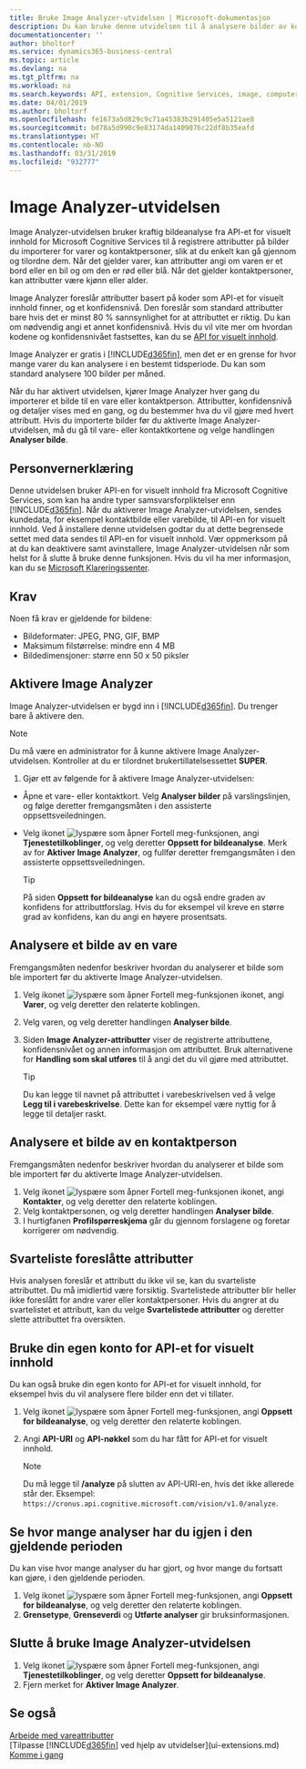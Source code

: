 ```yaml
---
title: Bruke Image Analyzer-utvidelsen | Microsoft-dokumentasjon
description: Du kan bruke denne utvidelsen til å analysere bilder av kontaktpersoner og varer for å finne attributter, slik at du kan raskt tilordne dem i Business Central.
documentationcenter: ''
author: bholtorf
ms.service: dynamics365-business-central
ms.topic: article
ms.devlang: na
ms.tgt_pltfrm: na
ms.workload: na
ms.search.keywords: API, extension, Cognitive Services, image, computer vision, attribute, tag, recognition
ms.date: 04/01/2019
ms.author: bholtorf
ms.openlocfilehash: fe1673a5d829c9c71a45383b291405e5a5121ae8
ms.sourcegitcommit: bd78a5d990c9e83174da1409076c22df8b35eafd
ms.translationtype: HT
ms.contentlocale: nb-NO
ms.lasthandoff: 03/31/2019
ms.locfileid: "932777"
---
```

# <a name="the-image-analyzer-extension"></a>Image Analyzer-utvidelsen
Image Analyzer-utvidelsen bruker kraftig bildeanalyse fra API-et for visuelt innhold for Microsoft Cognitive Services til å registrere attributter på bilder du importerer for varer og kontaktpersoner, slik at du enkelt kan gå gjennom og tilordne dem. Når det gjelder varer, kan attributter angi om varen er et bord eller en bil og om den er rød eller blå. Når det gjelder kontaktpersoner, kan attributter være kjønn eller alder.

Image Analyzer foreslår attributter basert på koder som API-et for visuelt innhold finner, og et konfidensnivå. Den foreslår som standard attributter bare hvis det er minst 80 % sannsynlighet for at attributtet er riktig. Du kan om nødvendig angi et annet konfidensnivå. Hvis du vil vite mer om hvordan kodene og konfidensnivået fastsettes, kan du se [API for visuelt innhold](https://go.microsoft.com/fwlink/?linkid=851476).  

Image Analyzer er gratis i [!INCLUDE[d365fin](includes/d365fin_md.md)], men det er en grense for hvor mange varer du kan analysere i en bestemt tidsperiode. Du kan som standard analysere 100 bilder per måned.

Når du har aktivert utvidelsen, kjører Image Analyzer hver gang du importerer et bilde til en vare eller kontaktperson. Attributter, konfidensnivå og detaljer vises med en gang, og du bestemmer hva du vil gjøre med hvert attributt. Hvis du importerte bilder før du aktiverte Image Analyzer-utvidelsen, må du gå til vare- eller kontaktkortene og velge handlingen **Analyser bilde**.  

## <a name="privacy-notice"></a>Personvernerklæring
Denne utvidelsen bruker API-en for visuelt innhold fra Microsoft Cognitive Services, som kan ha andre typer samsvarsforpliktelser enn [!INCLUDE[d365fin](includes/d365fin_md.md)]. Når du aktiverer Image Analyzer-utvidelsen, sendes kundedata, for eksempel kontaktbilde eller varebilde, til API-en for visuelt innhold. Ved å installere denne utvidelsen godtar du at dette begrensede settet med data sendes til API-en for visuelt innhold. Vær oppmerksom på at du kan deaktivere samt avinstallere, Image Analyzer-utvidelsen når som helst for å slutte å bruke denne funksjonen. Hvis du vil ha mer informasjon, kan du se [Microsoft Klareringssenter](https://go.microsoft.com/fwlink/?linkid=851463).

## <a name="requirements"></a>Krav
Noen få krav er gjeldende for bildene:

* Bildeformater: JPEG, PNG, GIF, BMP  
* Maksimum filstørrelse: mindre enn 4 MB  
* Bildedimensjoner: større enn 50 x 50 piksler  

## <a name="to-enable-image-analyzer"></a>Aktivere Image Analyzer
Image Analyzer-utvidelsen er bygd inn i [!INCLUDE[d365fin](includes/d365fin_md.md)]. Du trenger bare å aktivere den.

> [!NOTE]  
> Du må være en administrator for å kunne aktivere Image Analyzer-utvidelsen. Kontroller at du er tilordnet brukertillatelsessettet **SUPER**.

1. Gjør ett av følgende for å aktivere Image Analyzer-utvidelsen:

* Åpne et vare- eller kontaktkort. Velg **Analyser bilder** på varslingslinjen, og følge deretter fremgangsmåten i den assisterte oppsettsveiledningen.  
* Velg ikonet ![lyspære som åpner Fortell meg-funksjonen](media/ui-search/search_small.png "Fortell hva du vil gjøre"), angi **Tjenestetilkoblinger**, og velg deretter **Oppsett for bildeanalyse**. Merk av for **Aktiver Image Analyzer**, og fullfør deretter fremgangsmåten i den assisterte oppsettsveiledningen.  

    > [!TIP]  
    > På siden **Oppsett for bildeanalyse** kan du også endre graden av konfidens for attributtforslag. Hvis du for eksempel vil kreve en større grad av konfidens, kan du angi en høyere prosentsats.

## <a name="to-analyze-an-image-of-an-item"></a>Analysere et bilde av en vare
Fremgangsmåten nedenfor beskriver hvordan du analyserer et bilde som ble importert før du aktiverte Image Analyzer-utvidelsen.  

1. Velg ikonet ![lyspære som åpner Fortell meg-funksjonen](media/ui-search/search_small.png "Fortell hva du vil gjøre") ikonet, angi **Varer**, og velg deretter den relaterte koblingen.  
2. Velg varen, og velg deretter handlingen **Analyser bilde**.  
3. Siden **Image Analyzer-attributter** viser de registrerte attributtene, konfidensnivået og annen informasjon om attributtet. Bruk alternativene for **Handling som skal utføres** til å angi det du vil gjøre med attributtet.  

    > [!TIP]  
    > Du kan legge til navnet på attributtet i varebeskrivelsen ved å velge **Legg til i varebeskrivelse**. Dette kan for eksempel være nyttig for å legge til detaljer raskt.  

## <a name="to-analyze-a-picture-of-a-contact-person"></a>Analysere et bilde av en kontaktperson
Fremgangsmåten nedenfor beskriver hvordan du analyserer et bilde som ble importert før du aktiverte Image Analyzer-utvidelsen.  

1. Velg ikonet ![lyspære som åpner Fortell meg-funksjonen](media/ui-search/search_small.png "Fortell hva du vil gjøre") ikonet, angi **Kontakter**, og velg deretter den relaterte koblingen.  
2. Velg kontaktpersonen, og velg deretter handlingen **Analyser bilde**.  
3. I hurtigfanen **Profilspørreskjema** går du gjennom forslagene og foretar korrigerer om nødvendig.  

## <a name="blacklisting-suggested-attributes"></a>Svarteliste foreslåtte attributter
Hvis analysen foreslår et attributt du ikke vil se, kan du svarteliste attributtet. Du må imidlertid være forsiktig. Svartelistede attributter blir heller ikke foreslått for andre varer eller kontaktpersoner. Hvis du angrer at du svartelistet et attributt, kan du velge **Svartelistede attributter** og deretter slette attributtet fra oversikten.

## <a name="to-use-your-own-account-for-the-computer-vision-api"></a>Bruke din egen konto for API-et for visuelt innhold
Du kan også bruke din egen konto for API-et for visuelt innhold, for eksempel hvis du vil analysere flere bilder enn det vi tillater.  

1. Velg ikonet ![lyspære som åpner Fortell meg-funksjonen](media/ui-search/search_small.png "Fortell hva du vil gjøre"), angi **Oppsett for bildeanalyse**, og velg deretter den relaterte koblingen.  
2. Angi **API-URI** og **API-nøkkel** som du har fått for API-et for visuelt innhold.  

    > [!NOTE]  
    > Du må legge til **/analyze** på slutten av API-URI-en, hvis det ikke allerede står der. Eksempel: ```https://cronus.api.cognitive.microsoft.com/vision/v1.0/analyze```.

## <a name="to-see-how-many-analyses-you-have-left-in-the-current-period"></a>Se hvor mange analyser har du igjen i den gjeldende perioden
Du kan vise hvor mange analyser du har gjort, og hvor mange du fortsatt kan gjøre, i den gjeldende perioden.  

1. Velg ikonet ![lyspære som åpner Fortell meg-funksjonen](media/ui-search/search_small.png "Fortell hva du vil gjøre"), angi **Oppsett for bildeanalyse**, og velg deretter den relaterte koblingen.  
2. **Grensetype**, **Grenseverdi** og **Utførte analyser** gir bruksinformasjonen.  

## <a name="to-stop-using-the-image-analyzer-extension"></a>Slutte å bruke Image Analyzer-utvidelsen
1. Velg ikonet ![lyspære som åpner Fortell meg-funksjonen](media/ui-search/search_small.png "Fortell hva du vil gjøre"), angi **Tjenestetilkoblinger**, og velg deretter **Oppsett for bildeanalyse**.  
2. Fjern merket for **Aktiver Image Analyzer**.  

## <a name="see-also"></a>Se også
[Arbeide med vareattributter](inventory-how-work-item-attributes.md)  
[Tilpasse [!INCLUDE[d365fin](includes/d365fin_md.md)] ved hjelp av utvidelser](ui-extensions.md)  
[Komme i gang](product-get-started.md)  

